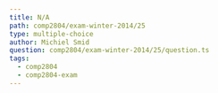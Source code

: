 ```yaml
---
title: N/A
path: comp2804/exam-winter-2014/25
type: multiple-choice
author: Michiel Smid
question: comp2804/exam-winter-2014/25/question.ts
tags:
  - comp2804
  - comp2804-exam
---
```

